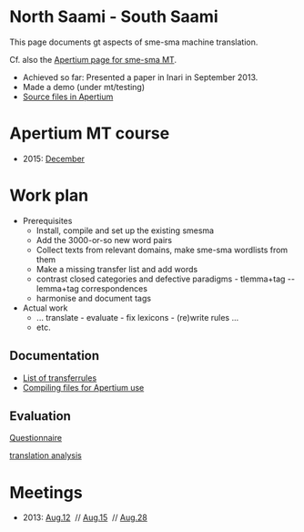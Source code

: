 North Saami - South Saami
=========================

This page documents gt aspects of sme-sma machine translation.


Cf. also the [Apertium page for sme-sma MT](http://wiki.apertium.org/wiki/North_Saami_and_South_Saami).


* Achieved so far: Presented a paper in Inari in September 2013.
* Made a demo (under mt/testing)
* [Source files in Apertium](https://github.com/apertium/apertium-sme-sma/)


# Apertium MT course
* 2015: [December](../courses/courseDecember2015.html)




# Work plan


- Prerequisites
	- Install, compile and set up the existing smesma
	- Add the 3000-or-so new word pairs
	- Collect texts from relevant domains, make sme-sma wordlists from them
	- Make a missing transfer list and add words
	- contrast closed categories and defective paradigms - tlemma+tag -- lemma+tag correspondences
	- harmonise and document tags
- Actual work
	- ... translate - evaluate - fix lexicons - (re)write rules ...
	- etc.


## Documentation
* [List of transferrules](transferrules.html)
* [Compiling files for Apertium use](../DailyCompilingOfApertiumFiles.html)




## Evaluation


[Questionnaire](questionnaire.html)


[translation analysis](translationanalysis.html)


# Meetings




* 2013:
 [Aug.12](/site-giellalt.uit.no/mt/smesma/meetings/130812.html)  //
 [Aug.15](/site-giellalt.uit.no/mt/smesma/meetings/130815.html)  //
 [Aug.28](/site-giellalt.uit.no/mt/smesma/meetings/130828.html) 

 

 
